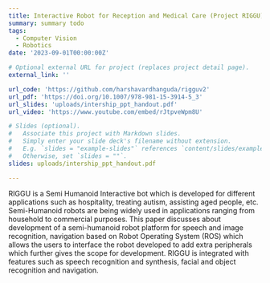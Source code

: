```yaml
---
title: Interactive Robot for Reception and Medical Care (Project RIGGU)
summary: summary todo
tags:
  - Computer Vision
  - Robotics
date: '2023-09-01T00:00:00Z'

# Optional external URL for project (replaces project detail page).
external_link: ''

url_code: 'https://github.com/harshavardhanguda/rigguv2'
url_pdf: 'https://doi.org/10.1007/978-981-15-3914-5_3'
url_slides: 'uploads/intership_ppt_handout.pdf'
url_video: 'https://www.youtube.com/embed/rJtpveWpm8U'

# Slides (optional).
#   Associate this project with Markdown slides.
#   Simply enter your slide deck's filename without extension.
#   E.g. `slides = "example-slides"` references `content/slides/example-slides.md`.
#   Otherwise, set `slides = ""`.
slides: uploads/intership_ppt_handout.pdf

---
```

RIGGU is a Semi Humanoid Interactive bot which is developed for different applications such as hospitality, treating autism, assisting aged people, etc. Semi-Humanoid robots are being widely used in applications ranging from household to commercial purposes. This paper discusses about development of a semi-humanoid robot platform for speech and image recognition, navigation based on Robot Operating System (ROS) which allows the users to interface the robot developed to add extra peripherals which further gives the scope for development. RIGGU is integrated with features such as speech recognition and synthesis, facial and object recognition and navigation.